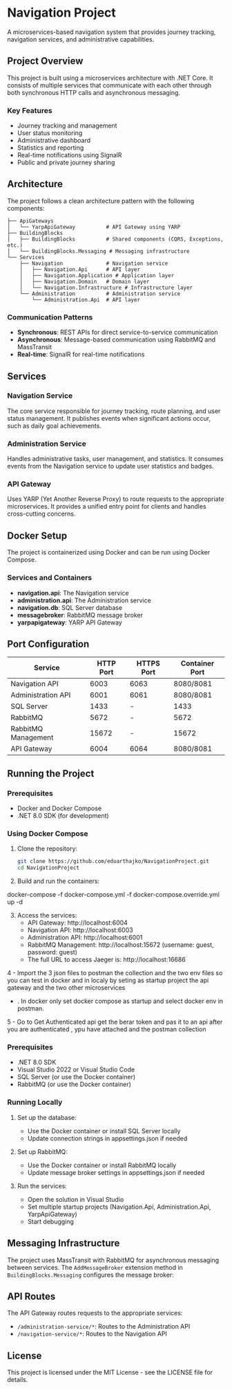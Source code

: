 # Navigation Project

A microservices-based navigation system that provides journey tracking, navigation services, and administrative capabilities.

## Project Overview

This project is built using a microservices architecture with .NET Core. It consists of multiple services that communicate with each other through both synchronous HTTP calls and asynchronous messaging.

### Key Features

- Journey tracking and management
- User status monitoring
- Administrative dashboard
- Statistics and reporting
- Real-time notifications using SignalR
- Public and private journey sharing

## Architecture

The project follows a clean architecture pattern with the following components:

```
├── ApiGateways
│   └── YarpApiGateway          # API Gateway using YARP
├── BuildingBlocks
│   ├── BuildingBlocks          # Shared components (CQRS, Exceptions, etc.)
│   └── BuildingBlocks.Messaging # Messaging infrastructure
└── Services
    ├── Navigation              # Navigation service
    │   ├── Navigation.Api      # API layer
    │   ├── Navigation.Application # Application layer
    │   ├── Navigation.Domain   # Domain layer
    │   └── Navigation.Infrastructure # Infrastructure layer
    └── Administration          # Administration service
        └── Administration.Api  # API layer
```

### Communication Patterns

- **Synchronous**: REST APIs for direct service-to-service communication
- **Asynchronous**: Message-based communication using RabbitMQ and MassTransit
- **Real-time**: SignalR for real-time notifications

## Services

### Navigation Service

The core service responsible for journey tracking, route planning, and user status management. It publishes events when significant actions occur, such as daily goal achievements.

### Administration Service

Handles administrative tasks, user management, and statistics. It consumes events from the Navigation service to update user statistics and badges.

### API Gateway

Uses YARP (Yet Another Reverse Proxy) to route requests to the appropriate microservices. It provides a unified entry point for clients and handles cross-cutting concerns.

## Docker Setup

The project is containerized using Docker and can be run using Docker Compose.

### Services and Containers

- **navigation.api**: The Navigation service
- **administration.api**: The Administration service
- **navigation.db**: SQL Server database
- **messagebroker**: RabbitMQ message broker
- **yarpapigateway**: YARP API Gateway

## Port Configuration

| Service | HTTP Port | HTTPS Port | Container Port |
|---------|-----------|------------|----------------|
| Navigation API | 6003 | 6063 | 8080/8081 |
| Administration API | 6001 | 6061 | 8080/8081 |
| SQL Server | 1433 | - | 1433 |
| RabbitMQ | 5672 | - | 5672 |
| RabbitMQ Management | 15672 | - | 15672 |
| API Gateway | 6004 | 6064 | 8080/8081 |

## Running the Project

### Prerequisites

- Docker and Docker Compose
- .NET 8.0 SDK (for development)

### Using Docker Compose

1. Clone the repository:
   ```bash
   git clone https://github.com/eduarthajko/NavigationProject.git
   cd NavigationProject
   ```

2. Build and run the containers:
   
  docker-compose -f docker-compose.yml -f docker-compose.override.yml up -d

3. Access the services:
   - API Gateway: http://localhost:6004
   - Navigation API: http://localhost:6003
   - Administration API: http://localhost:6001
   - RabbitMQ Management: http://localhost:15672 (username: guest, password: guest)
   - The full URL to access Jaeger is: http://localhost:16686
  
     
4  - Import the 3 json files to postman the collection and the two env files so you can test in docker and in localy by seting as startup project the api gateway and the two other microservices
   - . In docker only set docker compose as startup and select docker env in postman.

5  - Go to Get Authenticated api get the berar token and pas it to an api after you are authenticated , ypu have attached and the postman collection 
### Prerequisites

- .NET 8.0 SDK
- Visual Studio 2022 or Visual Studio Code
- SQL Server (or use the Docker container)
- RabbitMQ (or use the Docker container)

### Running Locally

1. Set up the database:
   - Use the Docker container or install SQL Server locally
   - Update connection strings in appsettings.json if needed

2. Set up RabbitMQ:
   - Use the Docker container or install RabbitMQ locally
   - Update message broker settings in appsettings.json if needed

3. Run the services:
   - Open the solution in Visual Studio
   - Set multiple startup projects (Navigation.Api, Administration.Api, YarpApiGateway)
   - Start debugging

## Messaging Infrastructure

The project uses MassTransit with RabbitMQ for asynchronous messaging between services. The `AddMessageBroker` extension method in `BuildingBlocks.Messaging` configures the message broker:


## API Routes

The API Gateway routes requests to the appropriate services:

- `/administration-service/*`: Routes to the Administration API
- `/navigation-service/*`: Routes to the Navigation API

## License

This project is licensed under the MIT License - see the LICENSE file for details.
